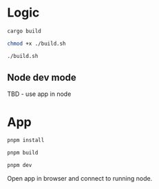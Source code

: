 
# Logic

```bash title="Terminal"
cargo build
```

```bash title="Terminal"
chmod +x ./build.sh
```

```bash title="Terminal"
./build.sh
```

## Node dev mode

TBD - use app in node

# App

```bash title="Terminal"
pnpm install
```

```bash title="Terminal"
pnpm build
```

```bash title="Terminal"
pnpm dev
```

Open app in browser and connect to running node.
